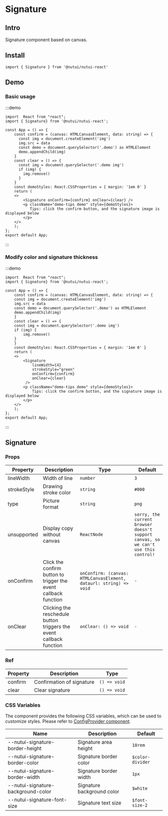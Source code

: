 # Signature

## Intro

Signature component based on canvas.

## Install

```tsx
import { Signature } from '@nutui/nutui-react'
```

## Demo

### Basic usage

:::demo

```tsx
import  React from "react";
import { Signature} from '@nutui/nutui-react';

const App = () => {
    const confirm = (canvas: HTMLCanvasElement, data: string) => {
      const img = document.createElement('img')
      img.src = data
      const demo = document.querySelector('.demo') as HTMLElement
      demo.appendChild(img)
    }
    const clear = () => {
      const img = document.querySelector('.demo img')
      if (img) {
        img.remove()
      }
    }
    const demoStyles: React.CSSProperties = { margin: '1em 0' }
    return (
    <>
        <Signature onConfirm={confirm} onClear={clear} />
        <p className="demo-tips demo" style={demoStyles}>
           Tips: click the confirm button, and the signature image is displayed below
        </p>
    </>
    );
};
export default App;
```

:::

### Modify color and signature thickness

:::demo

```tsx
import  React from "react";
import { Signature} from '@nutui/nutui-react';

const App = () => {
    const confirm = (canvas: HTMLCanvasElement, data: string) => {
    const img = document.createElement('img')
    img.src = data
    const demo = document.querySelector('.demo') as HTMLElement
    demo.appendChild(img)
    }
    const clear = () => {
    const img = document.querySelector('.demo img')
    if (img) {
        img.remove()
    }
    }
    const demoStyles: React.CSSProperties = { margin: '1em 0' }
    return (
    <>
        <Signature
            lineWidth={4}
            strokeStyle="green"
            onConfirm={confirm}
            onClear={clear}
         />
        <p className="demo-tips demo" style={demoStyles}>
            Tips: click the confirm button, and the signature image is displayed below
        </p>
    </>
    );
};
export default App;
```

:::

## Signature

### Props

| Property | Description | Type | Default |
| --- | --- | --- | --- |
| lineWidth | Width of line | `number` | `3` |
| strokeStyle | Drawing stroke color | `string` | `#000` |
| type | Picture format | `string` | `png` |
| unsupported | Display copy without canvas | `ReactNode` | `sorry, the current browser doesn't support canvas, so we can't use this control!` |
| onConfirm | Click the confirm button to trigger the event callback function | `onConfirm: (canvas: HTMLCanvasElement, dataurl: string) => void` | `-` |
| onClear | Clicking the reschedule button triggers the event callback function | `onClear: () => void` | `-` |

### Ref

| Property | Description | Type |
| --- | --- | --- |
| confirm | Confirmation of signature | `() => void` |
| clear | Clear signature | `() => void` |

### CSS Variables

The component provides the following CSS variables, which can be used to customize styles. Please refer to [ConfigProvider component](#/en-US/component/configprovider).

| Name | Description | Default |
| --- | --- | --- |
| \--nutui-signature-border-height | Signature area height | `10rem` |
| \--nutui-signature-border-color | Signature border color | `$color-divider` |
| \--nutui-signature-border-width | Signature border width | `1px` |
| \--nutui-signature-background-color | Signature background color | `$white` |
| \--nutui-signature-font-size | Signature text size | `$font-size-2` |